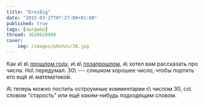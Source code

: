 ```yaml
---
title: "Dreißig"
date: "2015-03-27T07:27:00+01:00"
published: true
tags: [лытдыбр]
thread: 3630619908
cover:
    img: /images/photos/30.jpg
---
```


Как и\ в\ [прошлом году][neunundzwanzig], и\ в\ [позапрошлом][achtundzwanzig], я\ хотел вам рассказать про числа.
Но\ передумал. 30\ --- слишком хорошее число, чтобы портить его ещё и\ математикой.

А\ теперь можно постить остроумные комментарии с\ числом 30, со\ словом "старость" или ещё каким-нибудь подходящим
словом.

[achtundzwanzig]: /post/achtundzwanzig/
[neunundzwanzig]: /post/neunundzwanzig/
